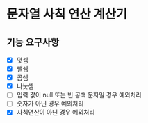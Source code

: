# 문자열 사칙 연산 계산기

## 기능 요구사항
- [x] 덧셈 
- [x] 뺄셈 
- [x] 곱셈 
- [x] 나눗셈 
- [ ] 입력 값이 null 또는 빈 공백 문자일 경우 예외처리
- [ ] 숫자가 아닌 경우 예외처리
- [x] 사칙연산이 아닌 경우 예외처리